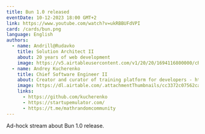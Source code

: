 ```yaml
---
title: Bun 1.0 released
eventDate: 10-12-2023 18:00 GMT+2
link: https://www.youtube.com/watch?v=ukRBBUFdVPI
card: /cards/bun.png
language: English
authors:
  - name: Andrill@Rudavko
    title: Solution Architect II
    about: 20 years of web development
    image: https://v5.airtableusercontent.com/v1/20/20/1694116800000/cRpo0i3CoT5cRzlezZVjyw/Q7Iei15ubLgBkWj3lrOC1hFH-l2eY9EoW6T61kS8Ej1vmHtPhL-ERbhQVTNZkuZlMr77QhT7xTtl-0ikaZKn_A/A3y7ec8xoavIWqYA85cpb_8QuAWJ0PFcDff4zXxrcEo
  - name: Andrey Kucherenko
    title: Chief Software Engineer II
    about: Creator and curator of training platform for developers - https://startupemulator.com/. Math.random() community leader - https://t.me/mathrandomcommunity. Engineer with more than 19 years of experience in IT. For the last 10 years I have been working in EPAM company. Main areas of my professional interest are - javascript based technologies, frontend and backend architecture, mobile development, web development, IoT and hardware development, TDD, CI/CD, DevOps, Databases etc. Open source contributor, author and maintainer of popular copy/paste detector named jscpd. I was born in a family of engineers, that’s why I respect different engineering areas ranging from mechanics to IT.
    image: https://dl.airtable.com/.attachmentThumbnails/cc3372c07562ca4ade6345e8e0dc8890/71e703bb
    links:
      - https://github.com/kucherenko
      - https://startupemulator.com/
      - https://t.me/mathrandomcommunity
---
```


Ad-hock stream about Bun 1.0 release.
